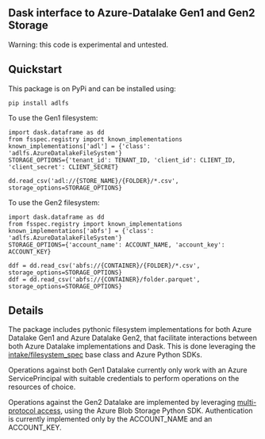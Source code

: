 Dask interface to Azure-Datalake Gen1 and Gen2 Storage
------------------------------------------------------

Warning: this code is experimental and untested.

Quickstart
----------
This package is on PyPi and can be installed using:

`pip install adlfs`

To use the Gen1 filesystem:
```
import dask.dataframe as dd
from fsspec.registry import known_implementations
known_implementations['adl'] = {'class': 'adlfs.AzureDatalakeFileSystem'}
STORAGE_OPTIONS={'tenant_id': TENANT_ID, 'client_id': CLIENT_ID, 'client_secret': CLIENT_SECRET}

dd.read_csv('adl://{STORE_NAME}/{FOLDER}/*.csv', storage_options=STORAGE_OPTIONS}
```

To use the Gen2 filesystem:
```
import dask.dataframe as dd
from fsspec.registry import known_implementations
known_implementations['abfs'] = {'class': 'adlfs.AzureDatalakeFileSystem'}
STORAGE_OPTIONS={'account_name': ACCOUNT_NAME, 'account_key': ACCOUNT_KEY}

ddf = dd.read_csv('abfs://{CONTAINER}/{FOLDER}/*.csv', storage_options=STORAGE_OPTIONS}
ddf = dd.read_csv('abfs://{CONTAINER}/folder.parquet', storage_options=STORAGE_OPTIONS}
```

Details
-------
The package includes pythonic filesystem implementations for both 
Azure Datalake Gen1 and Azure Datalake Gen2, that facilitate 
interactions between both Azure Datalake implementations and Dask.  This is done leveraging the 
[intake/filesystem_spec](https://github.com/intake/filesystem_spec/tree/master/fsspec) base class and Azure Python SDKs.

Operations against both Gen1 Datalake currently only work with an Azure ServicePrincipal
with suitable credentials to perform operations on the resources of choice.

Operations against the Gen2 Datalake are implemented by leveraging [multi-protocol access](https://docs.microsoft.com/en-us/azure/storage/blobs/data-lake-storage-multi-protocol-access),
using the Azure Blob Storage Python SDK.  Authentication is currently implemented only by the ACCOUNT_NAME and an ACCOUNT_KEY.